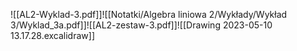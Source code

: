 ![[AL2-Wyklad-3.pdf]]![[Notatki/Algebra liniowa 2/Wykłady/Wykład 3/Wyklad_3a.pdf]]![[AL2-zestaw-3.pdf]]![[Drawing 2023-05-10 13.17.28.excalidraw]]